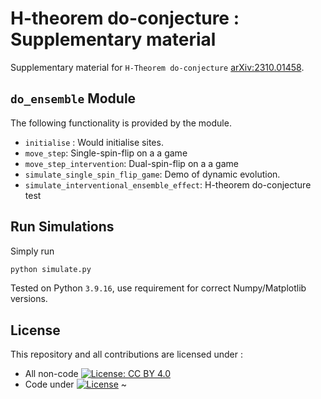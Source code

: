 # H-theorem do-conjecture : Supplementary material   

Supplementary material for `H-Theorem do-conjecture` [arXiv:2310.01458](https://arxiv.org/abs/2310.01458). 

## `do_ensemble` Module

The following functionality is provided by the module.

* `initialise` : Would initialise sites.
* `move_step`: Single-spin-flip on a a game
* `move_step_intervention`: Dual-spin-flip on a a game
* `simulate_single_spin_flip_game`: Demo of dynamic evolution.
* `simulate_interventional_ensemble_effect`: H-theorem do-conjecture test

## Run Simulations

Simply run 

```Python
python simulate.py
```

Tested on Python `3.9.16`, use requirement for correct Numpy/Matplotlib versions.

## License

This repository and all contributions are licensed under :
* All non-code  [![License: CC BY 4.0](https://i.creativecommons.org/l/by/4.0/88x31.png)](https://creativecommons.org/licenses/by/4.0/)
* Code under [![License](https://img.shields.io/badge/License-Apache_2.0-blue.svg)](https://opensource.org/licenses/Apache-2.0)
~                                                                                                                                  

